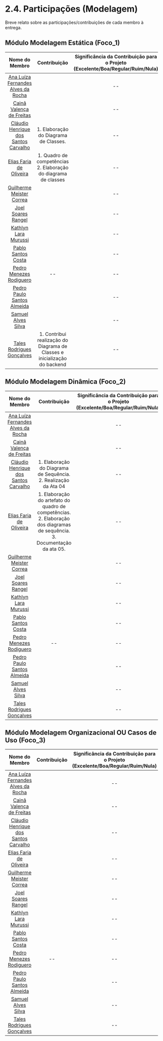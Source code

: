 # 2.4. Participações (Modelagem)

Breve relato sobre as participações/contribuições de cada membro à entrega. 

## Módulo Modelagem Estática (Foco_1)

|Nome do Membro | Contribuição | Significância da Contribuição para o Projeto (Excelente/Boa/Regular/Ruim/Nula) | Comprobatórios Claros (com link)|
|:--:|:--:|:--:|:--:|
| [Ana Luíza Fernandes Alves da Rocha][AnaGH] |  | -- | |
| [Cainã Valença de Freitas][CainaGH] | | --  | |
|[Cláudio Henrique dos Santos Carvalho][ClaudioGH]|1. Elaboração do Diagrama de Classes. |-- |[Reunião Diagrama de Classes](https://www.youtube.com/watch?v=3HLaOY4Uw7w), [Artefato](link)  |
|[Elias Faria de Oliveira][EliasGH]|1. Quadro de competências 2. Elaboração do diagrama de classes |-- |[Reunião Diagrama de Classes](https://www.youtube.com/watch?v=3HLaOY4Uw7w), [Artefato](link) |
|[Guilherme Meister Correa][GuilhermeGH]| | --  | |
|[Joel Soares Rangel][JoelGH]| |-- |  |
|[Kathlyn Lara Murussi][KathlynGH]|  | -- | |
|[Pablo Santos Costa][PabloGH]| | --  | |
| [Pedro Menezes Rodiguero][PedroRGH] | -- |--  |  |
| [Pedro Paulo Santos Almeida][PedroPGH] |  | --  |  |
|[Samuel Alves Silva][SamuelGH]||--  | |
| [Tales Rodrigues Gonçalves][TalesGH] | 1. Contribui realização do Diagrama de Classes e inicialização do backend | --  |[Reunião Diagrama de Classes](https://www.youtube.com/watch?v=3HLaOY4Uw7w), [Artefato](link) |


## Módulo Modelagem Dinâmica (Foco_2)

|Nome do Membro | Contribuição | Significância da Contribuição para o Projeto (Excelente/Boa/Regular/Ruim/Nula) | Comprobatórios Claros (com link)|
|:--:|:--:|:--:|:--:|
| [Ana Luíza Fernandes Alves da Rocha][AnaGH] |  | -- | |
| [Cainã Valença de Freitas][CainaGH] | | --  | |
|[Cláudio Henrique dos Santos Carvalho][ClaudioGH]|1. Elaboração do Diagrama de Sequência. 2. Realização da Ata 04 |-- |[Reunião Diagrama de Sequência](https://www.youtube.com/watch?v=GJ-dy9eMRv4), [link da ata 04](https://github.com/UnBArqDsw2024-2/2024.2_G5_Turismo_Entrega_02/blob/main/docs/atas/ata_04.md)  |
|[Elias Faria de Oliveira][EliasGH]|1. Elaboração do artefato do quadro de competências. 2. Elaboração dos diagramas de sequência. 3. Documentação da ata 05. |-- |[Reunião Diagrama de Sequência](https://www.youtube.com/watch?v=GJ-dy9eMRv4), [link da ata 04](https://github.com/UnBArqDsw2024-2/2024.2_G5_Turismo_Entrega_02/blob/main/docs/atas/ata_04.md) |
|[Guilherme Meister Correa][GuilhermeGH]| | --  | |
|[Joel Soares Rangel][JoelGH]| |-- |  |
|[Kathlyn Lara Murussi][KathlynGH]|  | -- | |
|[Pablo Santos Costa][PabloGH]| | --  | |
| [Pedro Menezes Rodiguero][PedroRGH] | -- |--  |  |
| [Pedro Paulo Santos Almeida][PedroPGH] |  | --  |  |
|[Samuel Alves Silva][SamuelGH]||--  | |
| [Tales Rodrigues Gonçalves][TalesGH] |  | --  | |


## Módulo Modelagem Organizacional OU Casos de Uso (Foco_3)

|Nome do Membro | Contribuição | Significância da Contribuição para o Projeto (Excelente/Boa/Regular/Ruim/Nula) | Comprobatórios Claros (com link)|
|:--:|:--:|:--:|:--:|
| [Ana Luíza Fernandes Alves da Rocha][AnaGH] |  | -- | |
| [Cainã Valença de Freitas][CainaGH] | | --  | |
|[Cláudio Henrique dos Santos Carvalho][ClaudioGH]| |-- |  |
|[Elias Faria de Oliveira][EliasGH]| |-- | |
|[Guilherme Meister Correa][GuilhermeGH]| | --  | |
|[Joel Soares Rangel][JoelGH]| |-- |  |
|[Kathlyn Lara Murussi][KathlynGH]|  | -- | |
|[Pablo Santos Costa][PabloGH]| | --  | |
| [Pedro Menezes Rodiguero][PedroRGH] | -- |--  |  |
| [Pedro Paulo Santos Almeida][PedroPGH] |  | --  |  |
|[Samuel Alves Silva][SamuelGH]||--  | |
| [Tales Rodrigues Gonçalves][TalesGH] |  | --  | |






[AnaGH]: https://github.com/analufernanndess
[CainaGH]: https://github.com/freitasc
[ClaudioGH]: https://github.com/claudiohsc
[EliasGH]: https://github.com/EliasOliver21
[GuilhermeGH]: https://github.com/gmeister18
[IgorGH]: https://github.com/Igor-Thiago
[JoelGH]: https://github.com/JoelSRangel
[KathlynGH]: https://github.com/klmurussi
[PabloGH]: https://github.com/pabloheika
[PedroRGH]: https://github.com/pedro-rodiguero
[PedroPGH]: https://github.com/Pedrin0030
[SamuelGH]: https://github.com/samuelalvess
[TalesGH]: https://github.com/TalesRG
